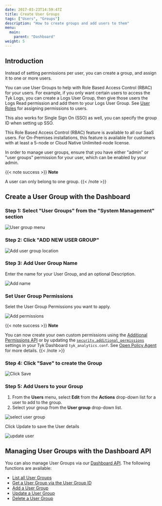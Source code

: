 ```yaml
---
date: 2017-03-23T14:59:47Z
title: Create User Groups
tags: ["Users", "Groups"]
description: "How to create groups and add users to them"
menu:
  main:
    parent: "Dashboard"
weight: 5 
---
```


## Introduction

Instead of setting permissions per user, you can create a group, and assign it to one or more users. 

You can use User Groups to help with Role Based Access Control (RBAC) for your users. For example, if you only want certain users to access the Tyk Logs, you can create a Logs User Group, then give those users the Logs Read permission and add them to your Logs User Group. See [User Roles](/docs/basic-config-and-security/security/dashboard/user-roles/) for assigning permissions to users.

This also works for Single Sign On (SSO) as well, you can specify the group ID when setting up SSO. 

This Role Based Access Control (RBAC) feature is available to all our SaaS users. For On-Premises installations, this feature is available for customers with at least a 5-node or Cloud Native Unlimited-node license.

In order to manage user groups, ensure that you have either "admin" or "user groups" permission for your user, which can be enabled by your admin.

{{< note success >}}
**Note**  

A user can only belong to one group.
{{< /note >}}

## Create a User Group with the Dashboard


### Step 1: Select "User Groups" from the "System Management" section

![User group menu](/docs/img/2.10/user_groups_menu.png)

### Step 2: Click "ADD NEW USER GROUP"

![Add user group location](/docs/img/2.10/add_user_group.png)

### Step 3: Add User Group Name

Enter the name for your User Group, and an optional Description.

![Add name](/docs/img/2.10/user_group_details.png)

### Set User Group Permissions

Selet the User Group Permissions you want to apply.

![Add permissions](/docs/img/2.10/user_group_permissions.png)

{{< note success >}}
**Note**

You can now create your own custom permissions using the [Additional Permissions API](/docs/tyk-dashboard-api/org/permissions/) or by updating the [`security.additional_permissions`](/docs/tyk-dashboard/open-policy-agent/#configuration) settings in your Tyk Dashboard `tyk_analytics.conf`.
See [Open Policy Agent](/docs/tyk-dashboard/open-policy-agent/) for more details.
{{< /note >}}


### Step 4: Click "Save" to create the Group

![Click Save](/docs/img/2.10/user_group_save.png)

### Step 5: Add Users to your Group

 1. From the **Users** menu, select **Edit** from the **Actions** drop-down list for a user to add to the group.
 2. Select your group from the **User group** drop-down list.

![select user group](/docs/img/2.10/user_select_group.png)

Click Update to save the User details

![update user](/docs/img/2.10/user_reset_password.png)

## Managing User Groups with the Dashboard API

You can also manage User Groups via our [Dashboard API](/docs/tyk-apis/tyk-dashboard-api/user-groups/). The following functions are available:

* [List all User Groups](/docs/tyk-apis/tyk-dashboard-api/user-groups/#list-user-groups)
* [Get a User Group via the User Group ID](/docs/tyk-apis/tyk-dashboard-api/user-groups/#get-user-group)
* [Add a User Group](/docs/tyk-apis/tyk-dashboard-api/user-groups/#add-user-group)
* [Update a User Group](/docs/tyk-apis/tyk-dashboard-api/user-groups/#update-user-group)
* [Delete a User Group](/docs/tyk-apis/tyk-dashboard-api/user-groups/#delete-user-group)